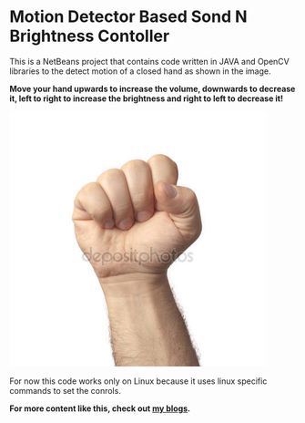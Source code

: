 # Motion Detector Based Sond N Brightness Contoller

This is a NetBeans project that contains code written in JAVA and OpenCV libraries to the detect motion of a closed hand as shown in the image.

**Move your hand upwards to increase the volume, downwards to decrease it, left to right to increase the brightness and right to left to decrease it!**

![Closed Hand](./closedhand.jpg "Closed Hand")

For now this code works only on Linux because it uses linux specific commands to set the conrols.

**For more content like this, check out [my blogs]( https://crazysigma.com/blogs/).**
